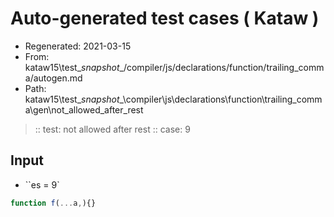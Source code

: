 # Auto-generated test cases ( Kataw )
- Regenerated: 2021-03-15
- From: kataw15\test\__snapshot__/compiler/js/declarations/function/trailing_comma/autogen.md
- Path: kataw15\test\__snapshot__\compiler\js\declarations\function\trailing_comma\gen\not_allowed_after_rest
> :: test: not allowed after rest
> :: case: 9
## Input
- ``es = 9`

`````js
function f(...a,){}
`````
